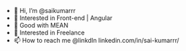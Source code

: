 - 👋 Hi, I’m @saikumarrr
- 👀 Interested in Front-end | Angular
- 🌱 Good with MEAN 
- 💞️ Interested in Freelance
- 📫 How to reach me @linkdIn linkedin.com/in/sai-kumarrr/ 

